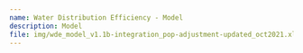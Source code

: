 ```yaml
---
name: Water Distribution Efficiency - Model
description: Model
file: img/wde_model_v1.1b-integration_pop-adjustment-updated_oct2021.xlsm
---
```

